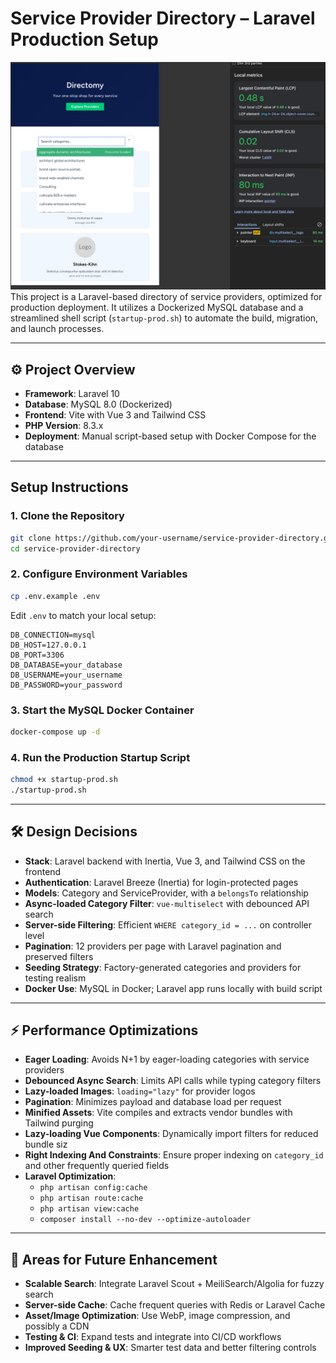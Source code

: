 # Service Provider Directory – Laravel Production Setup
![Screenshot](/Directomy.png)
This project is a Laravel-based directory of service providers, optimized for production deployment. It utilizes a Dockerized MySQL database and a streamlined shell script (`startup-prod.sh`) to automate the build, migration, and launch processes.

---

## ⚙ Project Overview

- **Framework**: Laravel 10
- **Database**: MySQL 8.0 (Dockerized)
- **Frontend**: Vite with Vue 3 and Tailwind CSS
- **PHP Version**: 8.3.x
- **Deployment**: Manual script-based setup with Docker Compose for the database

---

## Setup Instructions

### 1. Clone the Repository

```bash
git clone https://github.com/your-username/service-provider-directory.git
cd service-provider-directory
```

### 2. Configure Environment Variables

```bash
cp .env.example .env
```

Edit `.env` to match your local setup:

```env
DB_CONNECTION=mysql
DB_HOST=127.0.0.1
DB_PORT=3306
DB_DATABASE=your_database
DB_USERNAME=your_username
DB_PASSWORD=your_password
```

### 3. Start the MySQL Docker Container

```bash
docker-compose up -d
```

### 4. Run the Production Startup Script

```bash
chmod +x startup-prod.sh
./startup-prod.sh
```

---

## 🛠️ Design Decisions

- **Stack**: Laravel backend with Inertia, Vue 3, and Tailwind CSS on the frontend
- **Authentication**: Laravel Breeze (Inertia) for login-protected pages
- **Models**: Category and ServiceProvider, with a `belongsTo` relationship
- **Async-loaded Category Filter**: `vue-multiselect` with debounced API search
- **Server-side Filtering**: Efficient `WHERE category_id = ...` on controller level
- **Pagination**: 12 providers per page with Laravel pagination and preserved filters
- **Seeding Strategy**: Factory-generated categories and providers for testing realism
- **Docker Use**: MySQL in Docker; Laravel app runs locally with build script

---

## ⚡ Performance Optimizations

- **Eager Loading**: Avoids N+1 by eager-loading categories with service providers
- **Debounced Async Search**: Limits API calls while typing category filters
- **Lazy-loaded Images**: `loading="lazy"` for provider logos
- **Pagination**: Minimizes payload and database load per request
- **Minified Assets**: Vite compiles and extracts vendor bundles with Tailwind purging
- **Lazy-loading Vue Components**: Dynamically import filters for reduced bundle siz
- **Right Indexing And Constraints**: Ensure proper indexing on `category_id` and other frequently queried fields
- **Laravel Optimization**:
  - `php artisan config:cache`
  - `php artisan route:cache`
  - `php artisan view:cache`
  - `composer install --no-dev --optimize-autoloader`

---

## 🔭 Areas for Future Enhancement
- **Scalable Search**: Integrate Laravel Scout + MeiliSearch/Algolia for fuzzy search
- **Server-side Cache**: Cache frequent queries with Redis or Laravel Cache
- **Asset/Image Optimization**: Use WebP, image compression, and possibly a CDN
- **Testing & CI**: Expand tests and integrate into CI/CD workflows
- **Improved Seeding & UX**: Smarter test data and better filtering controls



